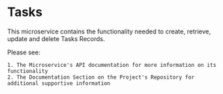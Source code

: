 # Tasks

This microservice contains the functionality needed to create, retrieve, update and delete Tasks Records.

Please see:

    1. The Microservice's API documentation for more information on its functionality
    2. The Documentation Section on the Project's Repository for additional supportive information



